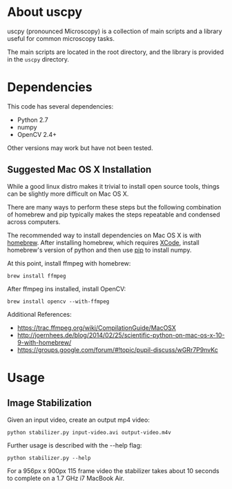 # About uscpy
uscpy (pronounced Microscopy) is a collection of main scripts and a library useful for common microscopy tasks.

The main scripts are located in the root directory, and the library is provided in the ```uscpy``` directory.

# Dependencies
This code has several dependencies:

 * Python 2.7
 * numpy
 * OpenCV 2.4+

Other versions may work but have not been tested.

## Suggested Mac OS X Installation
While a good linux distro makes it trivial to install open source tools, things can be slightly more difficult on Mac OS X.

There are many ways to perform these steps but the following combination of homebrew and pip typically makes the steps repeatable and condensed across computers.

The recommended way to install dependencies on Mac OS X is with [homebrew](http://brew.sh/). After installing homebrew, which requires [XCode](https://developer.apple.com/xcode/downloads/), install homebrew's version of python and then use [pip](http://pip.readthedocs.org/en/latest/) to install numpy.

At this point, install ffmpeg with homebrew:

```
brew install ffmpeg
```

After ffmpeg ins installed, install OpenCV:

```
brew install opencv --with-ffmpeg
```

Additional References:

 * <https://trac.ffmpeg.org/wiki/CompilationGuide/MacOSX>
 * <http://joernhees.de/blog/2014/02/25/scientific-python-on-mac-os-x-10-9-with-homebrew/>
 * <https://groups.google.com/forum/#!topic/pupil-discuss/wGRr7P9nvKc>

# Usage
## Image Stabilization
Given an input video, create an output mp4 video:

```
python stabilizer.py input-video.avi output-video.m4v
```

Further usage is described with the --help flag:

```
python stabilizer.py --help
```

For a 956px x 900px 115 frame video the stabilizer takes about 10 seconds to complete on a 1.7 GHz i7 MacBook Air.
